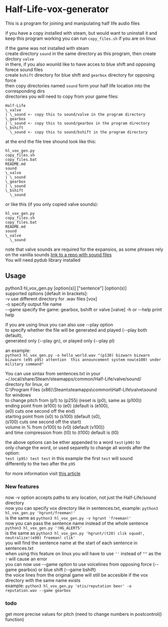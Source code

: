 # Half-Life-vox-generator
This is a program for joining and manipulating half life audio files  
  
if you have a copy installed with steam, but would want to uninstall it and  
keep this program working you can run ``copy_files.sh`` if you are on linux  

if the game was not installed with steam  
create directory ``sound`` in the same directory as this program, then create dirctory ``valve``  
in there, if you also wounld like to have acces to blue shift and opposing forece sound files  
create ``bshift`` directory for blue shift and ``gearbox`` directory for opposing force  
then copy directories named ``sound`` form your half life location into the corresponding dirs   
directories you will need to copy from your game files:
```
Half-Life
\_valve
| \_sound <- copy this to sound/valve in the program directory
\_gearbox
| \_sound <- copy this to sound/gearbox in the program directory
\_bshift
  \_sound <- copy this to sound/bshift in the program directory
```
at the end the file tree shound look like this:  
```
hl_vox_gen.py
copy_files.sh
copy_files.bat
README.md
sound
\_valve
| \_sound
\_gearbox
| \_sound
\_bshift
  \_sound
```
or like this (if you only copied valve sounds):
```
hl_vox_gen.py
copy_files.sh
copy_files.bat
README.md
sound
\_valve
  \_sound
```
note that valve sounds are required for the expansios, as some phrases rely on the vanilla sounds
[link to a repo with sound files](https://github.com/sourcesounds/hl1)  
You will need pydub library installed  
## Usage
python3 hl\_vox\_gen.py \[option(s)\] \["sentence"\] \[option(s)\]  
supported options \[default in brackets\]:  
-v use different directory for .wav files [vox]  
-o specify output file name  
--game specify the game: gearbox, bshift or valve [valve]
-h or --help print help  

if you are using linux you can also use --play option  
to specify whether the file will be generated and played (--play both default),  
generated only (--play gn), or played only (--play pl)  

an example:  
``python3 hl_vox_gen.py -o hello_world.wav "(p130) bizwarn bizwarn bizwarn (e95 p95) attention  this announcement system now(e100) under military command"``

You can use sintax from sentences.txt in your  
~/.local/share/Steam/steamapps/common/Half-Life/valve/sound/  
directory for linux, or  
C:\\Program Files (x86)\\Steam\\steamapps\\common\\Half-Life\\valve\\sound  
for windows  
to change pitch from (p1) to (p255) (reset is (p0), same as (p100))  
ending point from (e100) to (e0) (default is (e100),  
(e0) cuts one second off the end)  
starting point from (s0) to (s100) (default (s0),  
(s100) cuts one second off the start)  
volume in % from (v100) to (v0) (default (v100))  
and time compression from (t0) to (t100) default is (t0)  

the above options can be ether appended to a word ``test(p90)`` to  
only change the word, or used separetly to change all words after the option:  
``test (p95) test test`` in this example the first ``test`` will sound  
differently to the two after the ```p95```  

for more information visit [this article](https://twhl.info/wiki/page/sentences.txt)  

### New features
now -v option accepts paths to any location, not just the Half-Life/sound directory  
now you can specify vox directory like in sentences.txt, example: ``python3 hl_vox_gen.py 'hgrunt/freeman!'``  
is the same as ``python3 hl_vox_gen.py -v hgrunt 'freeman!'``  
now you can pass the sentence name instead of the whole sentence ``python3 hl_vox_gen.py '!HG_ALERT5'``  
is the same as ``python3 hl_vox_gen.py 'hgrunt/(t20) clik squad!, neutralize!(e90) freeman! clik'``  
you will find the sentence name at the start of each sentence in sentences.txt  
when using this feature on linux you will have to use ``''`` instead of ``""`` as the ``!`` will cause an error  
you can now use --game option to use voicelines from opposing force (--game gearbox) or blue shift (--game bshift)  
the voice lines from the original game will still be accesible if the vox directory with the same name exists  
example: ``python3 hl_vox_gen.py 'otis/reputation beer' -o reputation.wav --game gearbox``  
### todo
get more precise values for pitch (need to change numbers in postcontrol() function)  
